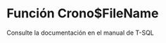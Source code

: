 ﻿---
Autogenerated: true
---

# Función  Crono$FileName

Consulte la documentación en el manual de T-SQL
